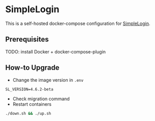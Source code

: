 SimpleLogin
===========

This is a self-hosted docker-compose configuration for [SimpleLogin](https://simplelogin.io).

## Prerequisites

TODO: install Docker + docker-compose-plugin

## How-to Upgrade

- Change the image version in `.env`

```env
SL_VERSION=4.6.2-beta
```

- Check migration command
- Restart containers

```sh
./down.sh && ./up.sh
```
